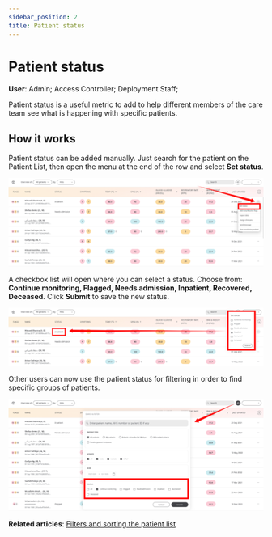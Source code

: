 ```yaml
---
sidebar_position: 2
title: Patient status
---
```

# Patient status
**User**: Admin; Access Controller; Deployment Staff; 

Patient status is a useful metric to add to help different members of the care team see what is happening with specific patients.
## How it works​
Patient status can be added manually. Just search for the patient on the Patient List, then open the menu at the end of the row and select **Set status**.

![Set status](./assets/PatientStatus01.png)

A checkbox list will open where you can select a status. Choose from: **Continue monitoring, Flagged, Needs admission, Inpatient, Recovered, Deceased**. Click **Submit** to save the new status.

![Status list](./assets/PatientStatus02.png)

Other users can now use the patient status for filtering in order to find specific groups of patients.

![Status filters](./assets/PatientStatus03.png)

**Related articles**: [Filters and sorting the patient list](./patient-list.md) 

